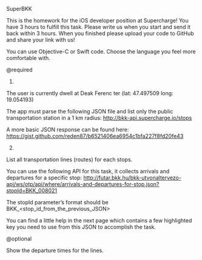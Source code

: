 SuperBKK


This is the homework for the iOS developer position at Supercharge! You have 3 hours to fulfill this task. Please write us when you start and send it back within 3 hours. When you finished please upload your code to GitHub and share your link with us!


You can use Objective-C or Swift code. Choose the language you feel more comfortable with.


@required


1)

The user is currently dwell at Deak Ferenc ter (lat: 47.497509 long: 19.054193)


The app must parse the following JSON file and list only the public transportation station in a 1 km radius: http://bkk-api.supercharge.io/stops

A more basic JSON response can be found here: https://gist.github.com/reden87/b6521406ea6954c1bfa227f8fd20fe43


2)

List all transportation lines (routes) for each stops.


You can use the following API for this task, it collects arrivals and departures for a specific stop: http://futar.bkk.hu/bkk-utvonaltervezo-api/ws/otp/api/where/arrivals-and-departures-for-stop.json?stopId=BKK_008021


The stopId parameter’s format should be BKK_<stop_id_from_the_previous_JSON>


You can find a little help in the next page which contains a few highlighted key you need to use from this JSON to accomplish the task.


@optional

Show the departure times for the lines.
